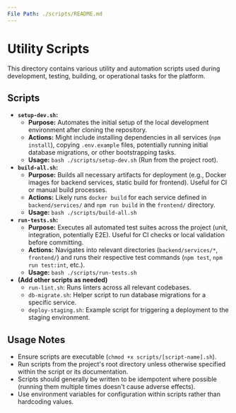 ```yaml
---
File Path: ./scripts/README.md
---
```

# Utility Scripts

This directory contains various utility and automation scripts used during development, testing, building, or operational tasks for the platform.

## Scripts

*   **`setup-dev.sh`:**
    *   **Purpose:** Automates the initial setup of the local development environment after cloning the repository.
    *   **Actions:** Might include installing dependencies in all services (`npm install`), copying `.env.example` files, potentially running initial database migrations, or other bootstrapping tasks.
    *   **Usage:** `bash ./scripts/setup-dev.sh` (Run from the project root).
*   **`build-all.sh`:**
    *   **Purpose:** Builds all necessary artifacts for deployment (e.g., Docker images for backend services, static build for frontend). Useful for CI or manual build processes.
    *   **Actions:** Likely runs `docker build` for each service defined in `backend/services/` and `npm run build` in the `frontend/` directory.
    *   **Usage:** `bash ./scripts/build-all.sh`
*   **`run-tests.sh`:**
    *   **Purpose:** Executes all automated test suites across the project (unit, integration, potentially E2E). Useful for CI checks or local validation before committing.
    *   **Actions:** Navigates into relevant directories (`backend/services/*`, `frontend/`) and runs their respective test commands (`npm test`, `npm run test:int`, etc.).
    *   **Usage:** `bash ./scripts/run-tests.sh`
*   **(Add other scripts as needed)**
    *   `run-lint.sh`: Runs linters across all relevant codebases.
    *   `db-migrate.sh`: Helper script to run database migrations for a specific service.
    *   `deploy-staging.sh`: Example script for triggering a deployment to the staging environment.

## Usage Notes

*   Ensure scripts are executable (`chmod +x scripts/[script-name].sh`).
*   Run scripts from the project's root directory unless otherwise specified within the script or its documentation.
*   Scripts should generally be written to be idempotent where possible (running them multiple times doesn't cause adverse effects).
*   Use environment variables for configuration within scripts rather than hardcoding values.